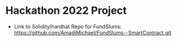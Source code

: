 # Hackathon 2022 Project
- Link to Solidity/hardhat Repo for FundSlums:  https://github.com/AmadiMichael/FundSlums--SmartContract.git
